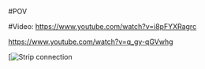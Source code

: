 #POV

#Video:
https://www.youtube.com/watch?v=i8pFYXRagrc

https://www.youtube.com/watch?v=q_gy-qGVwhg


[![Strip connection](https://github.com/hamsafar/POV/blob/master/Untitled-1.jpg?raw=true)
